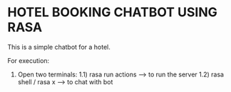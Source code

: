 # HOTEL BOOKING CHATBOT USING RASA

This is a simple chatbot for a hotel.

For execution:
1) Open two terminals:
   1.1) rasa run actions --> to run the server
   1.2) rasa shell / rasa x --> to chat with bot
